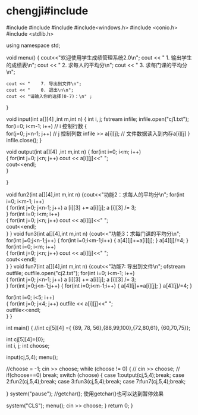 # chengji#include <iostream>
#include <iostream>
#include <fstream>
#include <cstdlib>
#include<windows.h>
#include <conio.h>
#include <stdlib.h>

using namespace std;

void menu()
{  cout<<"欢迎使用学生成绩管理系统2.0\n";
	cout << "    1. 输出学生的成绩表\n";
	cout << "    2. 求每人的平均分\n";
	cout << "    3. 求每门课的平均分\n";
	
	
	cout << "    7. 导出到文件\n";
	cout << "    0. 退出\n\n";
	cout << "请输入你的选择(0-7)：\n" ;
}
  

void input(int a[][4] ,int m,int n)
{
int  i, j;
fstream  infile;
infile.open("cj1.txt"); 
 for(i=0; i<m-1; i++)      // i 控制行数 
    {    
	for(j=0; j<n-1; j++) // j 控制列数 
        infile >> a[i][j];   //  文件数据读入到内存a[i][j] 
     }  
      infile.close();
}

void output(int a[][4] ,int m,int n)
{
  for(int i=0; i<m; i++)      
    {    for(int j=0; j<n; j++) 
              cout << a[i][j]<<" ";  
		cout<<endl;   
     }	
	
}

void fun2(int a[][4],int m,int n)
{cout<<"功能2：求每人的平均分\n";
for(int i=0; i<m-1; i++)      
    {    for(int j=0; j<n-1; j++) 
            a [i][3] +=  a[i][j]; 
		 a [i][3]  /= 3;     
     } 
     for(int i=0; i<m; i++)      
    {    for(int j=0; j<n; j++) 
              cout << a[i][j]<<" ";  
		cout<<endl;   
     }
}
void fun3(int a[][4],int m,int n)
{cout<<"功能3：求每门课的平均分\n";
    for(int j=0;j<n-1;j++)
     {
     	for(int i=0;i<m-1;i++)
     	{
     		a[4][j]+=a[i][j];
		 }
		 a[4][j]/=4;
	 }
	 for(int i=0; i<m; i++)      
    {    for(int j=0; j<n; j++) 
              cout << a[i][j]<<" ";  
		cout<<endl;   
     }
}
void fun7(int a[][4],int m,int n)
{cout<<"功能7: 导出到文件\n";
ofstream outfile;
 outfile.open("cj2.txt");
 for(int i=0; i<m-1; i++)      
    {    for(int j=0; j<n-1; j++) 
            a [i][3] +=  a[i][j]; 
		 a [i][3]  /= 3;     
     } 
     for(int j=0;j<n-1;j++)
     {
     	for(int i=0;i<m-1;i++)
     	{
     		a[4][j]+=a[i][j];
		 }
		 a[4][j]/=4;
	 }
     
 for(int i=0; i<5; i++)      
    {    for(int j=0; j<4; j++) 
              outfile << a[i][j]<<" ";  
		outfile<<endl;   
     }
}

int main()
{
//int cj[5][4] ={ {89, 78, 56},{88,99,100},{72,80,61}, {60,70,75}}; 

int cj[5][4]={0};    
int  i, j;
int choose;

input(cj,5,4);
menu();

 //choose = -1;
cin >> choose;
while (choose != 0) 
{
// cin >> choose;
// if(choose==0) break;
  switch (choose) 
 {
	case 1:output(cj,5,4);break;
    case 2:fun2(cj,5,4);break;
    case 3:fun3(cj,5,4);break;
    case 7:fun7(cj,5,4);break;

}
system("pause");
 //getchar(); 使用getchar()也可以达到暂停效果 

 system("CLS");
 menu(); 
 cin >> choose;
}
return 0;
}
